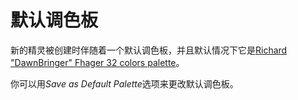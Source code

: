 # 默认调色板

新的精灵被创建时伴随着一个默认调色板，并且默认情况下它是[Richard "DawnBringer" Fhager 32 colors palette](http://pixeljoint.com/forum/forum_posts.asp?TID=16247)。

你可以用*Save as Default Palette*选项来更改默认调色板。
